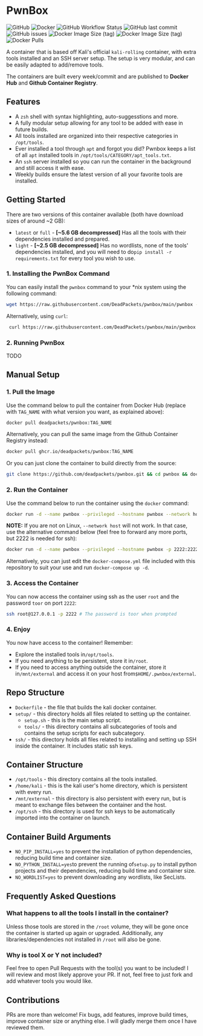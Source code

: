 # PwnBox

![GitHub](https://img.shields.io/github/license/deadpackets/pwnbox) ![Docker](https://badges.aleen42.com/src/docker.svg) ![GitHub Workflow Status](https://img.shields.io/github/workflow/status/deadpackets/pwnbox/build-pwnbox-on-commit) ![GitHub last commit](https://img.shields.io/github/last-commit/deadpackets/pwnbox) ![GitHub issues](https://img.shields.io/github/issues/deadpackets/pwnbox) ![Docker Image Size (tag)](https://img.shields.io/docker/image-size/deadpackets/pwnbox/full?label=pwnbox%3Afull) ![Docker Image Size (tag)](https://img.shields.io/docker/image-size/deadpackets/pwnbox/light?label=pwnbox%3Alight) ![Docker Pulls](https://img.shields.io/docker/pulls/deadpackets/pwnbox)

A container that is based off Kali's official `kali-rolling` container, with extra tools installed and an SSH server setup. The setup is very modular, and can be easily adapted to add/remove tools.

The containers are built every week/commit and are published to **Docker Hub** and **Github Container Registry**.

## Features

* A `zsh` shell with syntax highlighting, auto-suggesstions and more.
* A fully modular setup allowing for any tool to be added with ease in future builds.
* All tools installed are organized into their respective categories in `/opt/tools`.
* Ever installed a tool through `apt` and forgot you did? Pwnbox keeps a list of all `apt` installed tools in `/opt/tools/CATEGORY/apt_tools.txt`.
* An `ssh` server installed so you can run the container in the background and still access it with ease.
* Weekly builds ensure the latest version of all your favorite tools are installed.

## Getting Started

There are two versions of this container available (both have download sizes of around ~2 GB):

* `latest` or `full` - **[~5.6 GB decompressed]** Has all the tools with their dependencies installed and prepared.
* `light` - **[~2.5 GB decompressed]** Has no wordlists, none of the tools' dependencies installed, and you will need to do`pip install -r requirements.txt` for every tool you wish to use.

### 1. Installing the PwnBox Command

You can easily install the `pwnbox` command to your *nix system using the following command:

```bash
wget https://raw.githubusercontent.com/DeadPackets/pwnbox/main/pwnbox -O /usr/local/bin/pwnbox && chmod +x /usr/local/bin/pwnbox # Ensure /usr/local/bin is in your $PATH
```

Alternatively, using `curl`:

```bash
 curl https://raw.githubusercontent.com/DeadPackets/pwnbox/main/pwnbox -o /usr/local/bin/pwnbox && chmod +x /usr/local/bin/pwnbox # Ensure /usr/local/bin is in your $PATH
```

### 2. Running PwnBox

TODO

## Manual Setup

### 1. Pull the Image

Use the command below to pull the container from Docker Hub (replace with `TAG_NAME` with what version you want, as explained above):

```bash
docker pull deadpackets/pwnbox:TAG_NAME
```

Alternatively, you can pull the same image from the Github Container Registry instead:

```bash
docker pull ghcr.io/deadpackets/pwnbox:TAG_NAME
```

Or you can just clone the container to build directly from the source:

```bash
git clone https://github.com/deadpackets/pwnbox.git && cd pwnbox && docker build . -t pwnbox:local-build # You can potentially add build arguments here (see below)
```

### 2. Run the Container

Use the command below to run the container using the `docker` command:

```bash
docker run -d --name pwnbox --privileged --hostname pwnbox --network host -v $HOME/.pwnbox/home:/root -v $HOME/.pwnbox/external:/mnt/external deadpackets/pwnbox:TAG_NAME
```

**NOTE:** If you are not on Linux, `--network host` will not work. In that case, use the alternative command below (feel free to forward any more ports, but 2222 is needed for ssh):

```bash
docker run -d --name pwnbox --privileged --hostname pwnbox -p 2222:2222 -p 9000-9010:9000-9010 -v $HOME/.pwnbox/home:/root -v $HOME/.pwnbox/external:/mnt/external deadpackets/pwnbox:TAG_NAME
```

Alternatively, you can just edit the `docker-compose.yml` file included with this repository to suit your use and run `docker-compose up -d`.

### 3. Access the Container

You can now access the container using ssh as the user `root` and the password `toor` on port `2222`:

```bash
ssh root@127.0.0.1 -p 2222 # The password is toor when prompted
```

### 4. Enjoy

You now have access to the container! Remember:

* Explore the installed tools in`/opt/tools`.
* If you need anything to be persistent, store it in`/root`.
* If you need to access anything outside the container, store it in`/mnt/external` and access it on your host from`$HOME/.pwnbox/external`.

## Repo Structure

* `Dockerfile` - the file that builds the kali docker container.
* `setup/` - this directory holds all files related to setting up the container.
  * `setup.sh` - this is the main setup script.
  * `tools/` - this directory contains all subcategories of tools and contains the setup scripts for each subcategory.
* `ssh/` - this directory holds all files related to installing and setting up SSH inside the container. It includes static ssh keys.

## Container Structure

* `/opt/tools` - this directory contains all the tools installed.
* `/home/kali` - this is the kali user's home directory, which is persistent with every run.
* `/mnt/external` - this directory is also persistent with every run, but is meant to exchange files between the container and the host.
* `/opt/ssh` - this directory is used for ssh keys to be automatically imported into the container on launch.

## Container Build Arguments

* `NO_PIP_INSTALL=yes` to prevent the installation of python dependencies, reducing build time and container size.
* `NO_PYTHON_INSTALL=yes`to prevent the running of`setup.py` to install python projects and their dependencies, reducing build time and container size.
* `NO_WORDLIST=yes` to prevent downloading any wordlists, like SecLists.

## Frequently Asked Questions

### What happens to all the tools I install in the container?

Unless those tools are stored in the `/root` volume, they will be gone once the container is started up again or upgraded. Additionally, any libraries/dependencies not installed in `/root` will also be gone.

### Why is tool X or Y not included?

Feel free to open Pull Requests with the tool(s) you want to be included! I will review and most likely approve your PR. If not, feel free to just fork and add whatever tools you would like.

## Contributions

PRs are more than welcome! Fix bugs, add features, improve build times, improve container size or anything else. I will gladly merge them once I have reviewed them.
